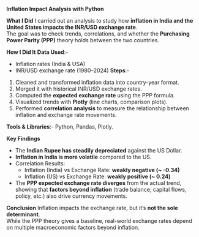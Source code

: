**Inflation Impact Analysis with Python**

**What I Did**
I carried out an analysis to study how **inflation in India and the United States impacts the INR/USD exchange rate**.  
The goal was to check trends, correlations, and whether the **Purchasing Power Parity (PPP)** theory holds between the two countries.

**How I Did It**
**Data Used**:-
  - Inflation rates (India & USA)
  - INR/USD exchange rate (1980–2024)
**Steps**:-
  1. Cleaned and transformed inflation data into country-year format.
  2. Merged it with historical INR/USD exchange rates.
  3. Computed the **expected exchange rate** using the PPP formula.
  4. Visualized trends with **Plotly** (line charts, comparison plots).
  5. Performed **correlation analysis** to measure the relationship between inflation and exchange rate movements.

**Tools & Libraries**:- Python, Pandas, Plotly.

**Key Findings**
- The **Indian Rupee has steadily depreciated** against the US Dollar.
- **Inflation in India is more volatile** compared to the US.
- Correlation Results:
  - Inflation (India) vs Exchange Rate: **weakly negative (~ -0.34)**  
  - Inflation (US) vs Exchange Rate: **weakly positive (~ 0.24)**
- The **PPP expected exchange rate diverges** from the actual trend, showing that **factors beyond inflation** (trade balance, capital flows, policy, etc.) also drive currency movements.

**Conclusion**
Inflation impacts the exchange rate, but it’s **not the sole determinant**.  
While the PPP theory gives a baseline, real-world exchange rates depend on multiple macroeconomic factors beyond inflation.
